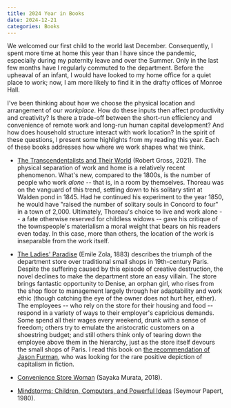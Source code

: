 ```yaml
---
title: 2024 Year in Books
date: 2024-12-21
categories: Books
---
```


We welcomed our first child to the world last December. Consequently, I spent more time at home this year than I have since the pandemic, especially during my paternity leave and over the Summer. Only in the last few months have I regularly commuted to the department. Before the upheaval of an infant, I would have looked to my home office for a quiet place to work; now, I am more likely to find it in the drafty offices of Monroe Hall.

I've been thinking about how we choose the physical location and arrangement of our *workplace*. How do these inputs then affect productivity and creativity? Is there a trade-off between the short-run efficiency and convenience of remote work and long-run human capital development? And how does household structure interact with work location? In the spirit of these questions, I present some highlights from my reading this year. Each of these books addresses how where we work shapes what we think.

- [The Transcendentalists and Their World](https://www.amazon.com/Transcendentalists-Their-World-Robert-Gross/dp/0374279322) (Robert Gross, 2021). The physical separation of work and home is a relatively recent phenomenon. What's new, compared to the 1800s, is the number of people who work *alone* -- that is, in a room by themselves. Thoreau was on the vanguard of this trend, settling down to his solitary stint at Walden pond in 1845. Had he continued his experiment to the year 1850, he would have "raised the number of solitary souls in Concord to four" in a town of 2,000. Ultimately, Thoreau's choice to live and work alone -- a fate otherwise reserved for childless widows -- gave his critique of the townspeople's materialism a moral weight that bears on his readers even today. In this case, more than others, the location of the work is inseparable from the work itself.

- [The Ladies' Paradise](https://gutenberg.org/ebooks/54726) (Emile Zola, 1883) describes the triumph of the department store over traditional small shops in 19th-century Paris. Despite the suffering caused by this episode of creative destruction, the novel declines to make the department store an easy villain. The store brings fantastic opportunity to Denise, an orphan girl, who rises from the shop floor to management largely through her adaptability and work ethic (though catching the eye of the owner does not hurt her, either). The employees -- who rely on the store for their housing and food -- respond in a variety of ways to their employer's capricious demands. Some spend all their wages every weekend, drunk with a sense of freedom; others try to emulate the aristocratic customers on a shoestring budget; and still others think only of tearing down the employee above them in the hierarchy, just as the store itself devours the small shops of Paris. I read this book on [the recommendation of Jason Furman](https://www.goodreads.com/review/show/6497195146), who was looking for the rare positive depiction of capitalism in fiction.

- [Convenience Store Woman](https://www.amazon.com/Convenience-Store-Woman-Sayaka-Murata/dp/0802128254) (Sayaka Murata, 2018).

- [Mindstorms: Children, Computers, and Powerful Ideas](https://www.amazon.com/Mindstorms-Children-Computers-Powerful-Ideas/dp/1541675126) (Seymour Papert, 1980).